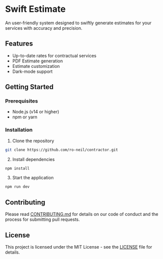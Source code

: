 # Swift Estimate

An user-friendly system designed to swiftly generate estimates for your services with accuracy and precision.

## Features

- Up-to-date rates for contractual services
- PDF Estimate generation
- Estimate customization
- Dark-mode support

## Getting Started

### Prerequisites

- Node.js (v14 or higher)
- npm or yarn

### Installation

1. Clone the repository
```bash
git clone https://github.com/ro-neil/contractor.git
```

2. Install dependencies
```bash
npm install
```

3. Start the application
```bash
npm run dev
```

## Contributing

Please read [CONTRIBUTING.md](CONTRIBUTING.md) for details on our code of conduct and the process for submitting pull requests.

## License

This project is licensed under the MIT License - see the [LICENSE](LICENSE) file for details.
